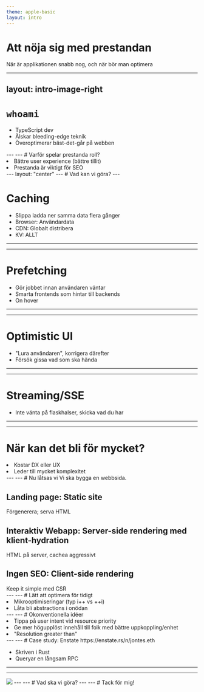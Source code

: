 ```yaml
---
theme: apple-basic
layout: intro
---
```


# Att nöja sig med prestandan

När är applikationen snabb nog, och när bör man optimera

---
layout: intro-image-right
---

# `whoami`
* TypeScript dev
* Älskar bleeding-edge teknik
* Överoptimerar bäst-det-går på webben
<div style="position:fixed;bottom:0;right:0;width:42vh"><img style="object-fit:cover" src="/jonte_square.png"></div>
---
---
# Varför spelar prestanda roll?
<li v-click>Bättre user experience (bättre tillit)</li>
<li v-click>Prestanda är viktigt för SEO</li>
<!-- Nån titel -->
---
layout: "center"
---
# Vad kan vi göra?
---

# Caching
* Slippa ladda ner samma data flera gånger
* Browser: Användardata
* CDN: Globalt distribera
* KV: ALLT
---
---
# Prefetching
* Gör jobbet innan användaren väntar
* Smarta frontends som hintar till backends
* On hover
---
---
# Optimistic UI
* "Lura användaren", korrigera därefter
* Försök gissa vad som ska hända
---
---
# Streaming/SSE
* Inte vänta på flaskhalser, skicka vad du har
---
---
# När kan det bli för mycket?
<li v-click>Kostar DX eller UX</li>
<li v-click>Leder till mycket komplexitet</li>
---
---
# Nu låtsas vi
Vi ska bygga en webbsida.
<div v-click class="mb-6">
<h2>Landing page: Static site</h2>
Förgenerera; serva HTML</div>
<div v-click class="mb-6">
<h2>Interaktiv Webapp: Server-side rendering med klient-hydration</h2>
HTML på server, cachea aggressivt</div>
<div v-click class="mb-6">
<h2>Ingen SEO: Client-side rendering</h2>
Keep it simple med CSR</div>
---
---
# Lätt att optimera för tidigt
<li v-click>Mikrooptimiseringar (typ i++ vs ++i)</li>
<li v-click>Låta bli abstractions i onödan</li>
---
---
# Okonventionella idéer
<li v-click>Tippa på user intent vid resource priority</li>
<li v-click>Ge mer högupplöst innehåll till folk med bättre uppkoppling/enhet</li>
<li v-click>"Resolution greater than"</li>
---
---
# Case study: Enstate
https://enstate.rs/n/jontes.eth

- Skriven i Rust
- Queryar en långsam RPC
---
---
<img src="/draw/enstate.png" class="w-128">
---
---
# Vad ska vi göra?
---
---
# Tack för mig!
